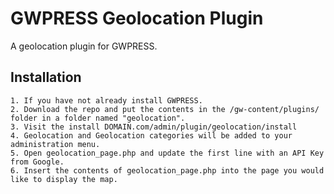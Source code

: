 # GWPRESS Geolocation Plugin

A geolocation plugin for GWPRESS.

## Installation

    1. If you have not already install GWPRESS.
    2. Download the repo and put the contents in the /gw-content/plugins/ folder in a folder named "geolocation".
    3. Visit the install DOMAIN.com/admin/plugin/geolocation/install
    4. Geolocation and Geolocation categories will be added to your administration menu.
    5. Open geolocation_page.php and update the first line with an API Key from Google.
    6. Insert the contents of geolocation_page.php into the page you would like to display the map.